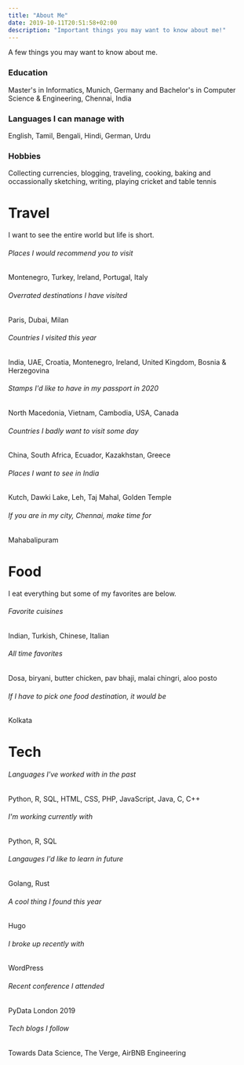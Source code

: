 ```yaml
---
title: "About Me"
date: 2019-10-11T20:51:58+02:00
description: "Important things you may want to know about me!"
---
```


A few things you may want to know about me.

### Education

Master's in Informatics, Munich, Germany and Bachelor's in Computer Science & Engineering, Chennai, India

### Languages I can manage with

English, Tamil, Bengali, Hindi, German, Urdu

### Hobbies

Collecting currencies, blogging, traveling, cooking, baking and occassionally sketching, writing, playing cricket and table tennis

# Travel

I want to see the entire world but life is short.

<h6>Places I would recommend you to visit</h6>

Montenegro, Turkey, Ireland, Portugal, Italy

<h6>Overrated destinations I have visited</h6>

Paris, Dubai, Milan

<h6>Countries I visited this year</h6>

India, UAE, Croatia, Montenegro, Ireland, United Kingdom, Bosnia & Herzegovina

<h6>Stamps I'd like to have in my passport in 2020</h6>

North Macedonia, Vietnam, Cambodia, USA, Canada

<h6>Countries I badly want to visit some day</h6>

China, South Africa, Ecuador, Kazakhstan, Greece

<h6>Places I want to see in India</h6>

Kutch, Dawki Lake, Leh, Taj Mahal, Golden Temple

<h6>If you are in my city, Chennai, make time for</h6>

Mahabalipuram

# Food

I eat everything but some of my favorites are below.

<h6>Favorite cuisines</h6>

Indian, Turkish, Chinese, Italian

<h6>All time favorites</h6>

Dosa, biryani, butter chicken, pav bhaji, malai chingri, aloo posto

<h6>If I have to pick one food destination, it would be</h6>

Kolkata

# Tech

<h6>Languages I've worked with in the past</h6>

Python, R, SQL, HTML, CSS, PHP, JavaScript, Java, C, C++

<h6>I'm working currently with</h6>

Python, R, SQL

<h6>Langauges I'd like to learn in future</h6>

Golang, Rust

<h6>A cool thing I found this year</h6>

Hugo

<h6>I broke up recently with</h6>

WordPress

<h6>Recent conference I attended</h6>

PyData London 2019

<h6>Tech blogs I follow</h6>

Towards Data Science, The Verge, AirBNB Engineering